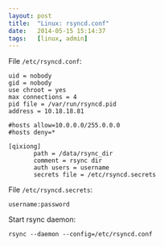 ```yaml
---
layout: post
title:  "Linux: rsyncd.conf"
date:   2014-05-15 15:14:37
tags:   [linux, admin]
---
```


File `/etc/rsyncd.conf`:


```
uid = nobody
gid = nobody
use chroot = yes 
max connections = 4 
pid file = /var/run/rsyncd.pid
address = 10.18.18.81

#hosts allow=10.0.0.0/255.0.0.0
#hosts deny=*

[qixiong]   
       path = /data/rsync_dir
       comment = rsync dir
       auth users = username
       secrets file = /etc/rsyncd.secrets
```

File `/etc/rsyncd.secrets`:


```
username:password
```

Start rsync daemon:


```
rsync --daemon --config=/etc/rsyncd.conf
```